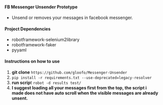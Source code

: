 #### FB Messenger Unsender Prototype

- Unsend or removes your messages in facebook messenger.

#### Project Dependencies

- robotframework-selenium2library
- robotframework-faker
- pyyaml


#### Instructions on how to use
1. **git clone** `https://github.com/gloofo/Messenger-Unsender`
2. `pip install -r requirements.txt --use-deprecated=legacy-resolver`
3. **run scrip**t `robot -d results test/`
4. **I suggest loading all your messages first from the top, the script i made does not have auto scroll when the visible messages are already unsent.**
